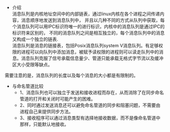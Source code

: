 * 介绍  
消息队列是内核地址空间中的内部链表，通过linux内核在各个进程之间传递内容，消息顺序地发送到消息队列中，
并且以几种不同的方式从队列中获取，每个消息队列可以用IPC标识符唯一的进行标识，内核中的消息队列是通过IPC的标识符来区别的，
不同的消息队列之间是相互独立的，每个消息队列中的消息又构成一个独立的链表.  
消息队列是消息的链接表，包括Posix消息队列system V消息队列。有足够权限的进程可以向队列中添加消息，被赋予读权限的进程则可以读走队列中的消息。消息队列克服了信号承载信息量少、管道只能承载无格式字节流以及缓冲区大小受限等缺点。  

需要注意的是，消息队列的长度以及每个消息的大小都是有限制的。

* 与命名管道比较    
  - 1、消息队列也可以独立于发送和接收进程而存在，从而消除了在同步命名管道的打开和关闭时可能产生的困难。  
  - 2、同时通过发送消息还可以避免命名管道的同步和阻塞问题，不需要由进程自己来提供同步方法。  
  - 3、接收程序可以通过消息类型有选择地接收数据，而不是像命名管道中那样，只能默认地接收。
